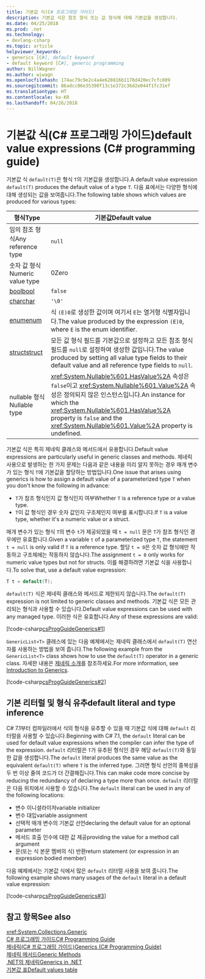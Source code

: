 ```yaml
---
title: 기본값 식(C# 프로그래밍 가이드)
description: 기본값 식은 참조 형식 또는 값 형식에 대해 기본값을 생성합니다.
ms.date: 04/25/2018
ms.prod: .net
ms.technology:
- devlang-csharp
ms.topic: article
helpviewer_keywords:
- generics [C#], default keyword
- default keyword [C#], generic programming
author: BillWagner
ms.author: wiwagn
ms.openlocfilehash: 174ac79c9e2c4a4e628816b1178d420ec7cfc809
ms.sourcegitcommit: 86adcc06e35390f13c1e372c36d2e044f1fc31ef
ms.translationtype: HT
ms.contentlocale: ko-KR
ms.lasthandoff: 04/26/2018
---
```

# <a name="default-value-expressions-c-programming-guide"></a><span data-ttu-id="cc465-103">기본값 식(C# 프로그래밍 가이드)</span><span class="sxs-lookup"><span data-stu-id="cc465-103">default value expressions (C# programming guide)</span></span>

<span data-ttu-id="cc465-104">기본값 식 `default(T)`은 형식 `T`의 기본값을 생성합니다.</span><span class="sxs-lookup"><span data-stu-id="cc465-104">A default value expression `default(T)` produces the default value of a type `T`.</span></span> <span data-ttu-id="cc465-105">다음 표에서는 다양한 형식에 대해 생성되는 값을 보여줍니다.</span><span class="sxs-lookup"><span data-stu-id="cc465-105">The following table shows which values are produced for various types:</span></span>

|<span data-ttu-id="cc465-106">형식</span><span class="sxs-lookup"><span data-stu-id="cc465-106">Type</span></span>|<span data-ttu-id="cc465-107">기본값</span><span class="sxs-lookup"><span data-stu-id="cc465-107">Default value</span></span>|
|---------|---------|
|<span data-ttu-id="cc465-108">임의 참조 형식</span><span class="sxs-lookup"><span data-stu-id="cc465-108">Any reference type</span></span>|`null`|
|<span data-ttu-id="cc465-109">숫자 값 형식</span><span class="sxs-lookup"><span data-stu-id="cc465-109">Numeric value type</span></span>|<span data-ttu-id="cc465-110">0</span><span class="sxs-lookup"><span data-stu-id="cc465-110">Zero</span></span>|
|[<span data-ttu-id="cc465-111">bool</span><span class="sxs-lookup"><span data-stu-id="cc465-111">bool</span></span>](../../language-reference/keywords/bool.md)|`false`|
|[<span data-ttu-id="cc465-112">char</span><span class="sxs-lookup"><span data-stu-id="cc465-112">char</span></span>](../../language-reference/keywords/char.md)|`'\0'`|
|[<span data-ttu-id="cc465-113">enum</span><span class="sxs-lookup"><span data-stu-id="cc465-113">enum</span></span>](../../language-reference/keywords/enum.md)|<span data-ttu-id="cc465-114">식 `(E)0`로 생성한 값이며 여기서 `E`는 열거형 식별자입니다.</span><span class="sxs-lookup"><span data-stu-id="cc465-114">The value produced by the expression `(E)0`, where `E` is the enum identifier.</span></span>|
|[<span data-ttu-id="cc465-115">struct</span><span class="sxs-lookup"><span data-stu-id="cc465-115">struct</span></span>](../../language-reference/keywords/struct.md)|<span data-ttu-id="cc465-116">모든 값 형식 필드를 기본값으로 설정하고 모든 참조 형식 필드를 `null`로 설정하여 생성한 값입니다.</span><span class="sxs-lookup"><span data-stu-id="cc465-116">The value produced by setting all value type fields to their default value and all reference type fields to `null`.</span></span>|
|<span data-ttu-id="cc465-117">nullable 형식</span><span class="sxs-lookup"><span data-stu-id="cc465-117">Nullable type</span></span>|<span data-ttu-id="cc465-118"><xref:System.Nullable%601.HasValue%2A> 속성은 `false`이고 <xref:System.Nullable%601.Value%2A> 속성은 정의되지 않은 인스턴스입니다.</span><span class="sxs-lookup"><span data-stu-id="cc465-118">An instance for which the <xref:System.Nullable%601.HasValue%2A> property is `false` and the <xref:System.Nullable%601.Value%2A> property is undefined.</span></span>|

<span data-ttu-id="cc465-119">기본값 식은 특히 제네릭 클래스와 메서드에서 유용합니다.</span><span class="sxs-lookup"><span data-stu-id="cc465-119">Default value expressions are particularly useful in generic classes and methods.</span></span> <span data-ttu-id="cc465-120">제네릭 사용으로 발생하는 한 가지 문제는 다음과 같은 내용을 미리 알지 못하는 경우 매개 변수가 있는 형식 `T`에 기본값을 할당하는 방법입니다.</span><span class="sxs-lookup"><span data-stu-id="cc465-120">One issue that arises using generics is how to assign a default value of a parameterized type `T` when you don't know the following in advance:</span></span>

- <span data-ttu-id="cc465-121">`T`가 참조 형식인지 값 형식인지 여부</span><span class="sxs-lookup"><span data-stu-id="cc465-121">Whether `T` is a reference type or a value type.</span></span>
- <span data-ttu-id="cc465-122">`T`이 값 형식인 경우 숫자 값인지 구조체인지 여부를 표시합니다.</span><span class="sxs-lookup"><span data-stu-id="cc465-122">If `T` is a value type, whether it's a numeric value or a struct.</span></span>

 <span data-ttu-id="cc465-123">매개 변수가 있는 형식 `T`의 변수 `t`가 제공되었을 때 `t = null` 문은 `T`가 참조 형식인 경우에만 유효합니다.</span><span class="sxs-lookup"><span data-stu-id="cc465-123">Given a variable `t` of a parameterized type `T`, the statement `t = null` is only valid if `T` is a reference type.</span></span> <span data-ttu-id="cc465-124">할당 `t = 0`은 숫자 값 형식에만 작동하고 구조체에는 작동하지 않습니다.</span><span class="sxs-lookup"><span data-stu-id="cc465-124">The assignment `t = 0` only works for numeric value types but not for structs.</span></span> <span data-ttu-id="cc465-125">이를 해결하려면 기본값 식을 사용합니다.</span><span class="sxs-lookup"><span data-stu-id="cc465-125">To solve that, use a default value expression:</span></span>

```csharp
T t = default(T);
```

<span data-ttu-id="cc465-126">`default(T)` 식은 제네릭 클래스와 메서드로 제한되지 않습니다.</span><span class="sxs-lookup"><span data-stu-id="cc465-126">The `default(T)` expression is not limited to generic classes and methods.</span></span> <span data-ttu-id="cc465-127">기본값 식은 모든 관리되는 형식과 사용할 수 있습니다.</span><span class="sxs-lookup"><span data-stu-id="cc465-127">Default value expressions can be used with any managed type.</span></span> <span data-ttu-id="cc465-128">이러한 식은 유효합니다.</span><span class="sxs-lookup"><span data-stu-id="cc465-128">Any of these expressions are valid:</span></span>

 [!code-csharp[csProgGuideGenerics#1](../../../../samples/snippets/csharp/programming-guide/statements-expressions-operators/default-value-expressions.cs)]

 <span data-ttu-id="cc465-129">`GenericList<T>` 클래스에 있는 다음 예제에서는 제네릭 클래스에서 `default(T)` 연산자를 사용하는 방법을 보여 줍니다.</span><span class="sxs-lookup"><span data-stu-id="cc465-129">The following example from the `GenericList<T>` class shows how to use the `default(T)` operator in a generic class.</span></span> <span data-ttu-id="cc465-130">자세한 내용은 [제네릭 소개](../generics/introduction-to-generics.md)를 참조하세요.</span><span class="sxs-lookup"><span data-stu-id="cc465-130">For more information, see [Introduction to Generics](../generics/introduction-to-generics.md).</span></span>

 [!code-csharp[csProgGuideGenerics#2](../../../../samples/snippets/csharp/VS_Snippets_VBCSharp/csProgGuideGenerics/CS/Generics.cs#Snippet41)]

## <a name="default-literal-and-type-inference"></a><span data-ttu-id="cc465-131">기본 리터럴 및 형식 유추</span><span class="sxs-lookup"><span data-stu-id="cc465-131">default literal and type inference</span></span>

<span data-ttu-id="cc465-132">C# 7.1부터 컴파일러에서 식의 형식을 유추할 수 있을 때 기본값 식에 대해 `default` 리터럴을 사용할 수 있습니다.</span><span class="sxs-lookup"><span data-stu-id="cc465-132">Beginning with C# 7.1, the `default` literal can be used for default value expressions when the compiler can infer the type of the expression.</span></span> <span data-ttu-id="cc465-133">`default` 리터럴은 `T`가 유추된 형식인 경우 해당 `default(T)`와 동일한 값을 생성합니다.</span><span class="sxs-lookup"><span data-stu-id="cc465-133">The `default` literal produces the same value as the equivalent `default(T)` where `T` is the inferred type.</span></span> <span data-ttu-id="cc465-134">그러면 형식 선언의 중복성을 두 번 이상 줄여 코드가 더 간결해집니다.</span><span class="sxs-lookup"><span data-stu-id="cc465-134">This can make code more concise by reducing the redundancy of declaring a type more than once.</span></span> <span data-ttu-id="cc465-135">`default` 리터럴은 다음 위치에서 사용할 수 있습니다.</span><span class="sxs-lookup"><span data-stu-id="cc465-135">The `default` literal can be used in any of the following locations:</span></span>

- <span data-ttu-id="cc465-136">변수 이니셜라이저</span><span class="sxs-lookup"><span data-stu-id="cc465-136">variable initializer</span></span>
- <span data-ttu-id="cc465-137">변수 대입</span><span class="sxs-lookup"><span data-stu-id="cc465-137">variable assignment</span></span>
- <span data-ttu-id="cc465-138">선택적 매개 변수의 기본값 선언</span><span class="sxs-lookup"><span data-stu-id="cc465-138">declaring the default value for an optional parameter</span></span>
- <span data-ttu-id="cc465-139">메서드 호출 인수에 대한 값 제공</span><span class="sxs-lookup"><span data-stu-id="cc465-139">providing the value for a method call argument</span></span>
- <span data-ttu-id="cc465-140">문(또는 식 본문 멤버의 식) 반환</span><span class="sxs-lookup"><span data-stu-id="cc465-140">return statement (or expression in an expression bodied member)</span></span>

<span data-ttu-id="cc465-141">다음 예제에서는 기본값 식에서 많은 `default` 리터럴 사용을 보여 줍니다.</span><span class="sxs-lookup"><span data-stu-id="cc465-141">The following example shows many usages of the `default` literal in a default value expression:</span></span>

[!code-csharp[csProgGuideGenerics#3](../../../../samples/snippets/csharp/programming-guide/statements-expressions-operators/default-literal.cs)]

## <a name="see-also"></a><span data-ttu-id="cc465-142">참고 항목</span><span class="sxs-lookup"><span data-stu-id="cc465-142">See also</span></span>

 <xref:System.Collections.Generic>  
 [<span data-ttu-id="cc465-143">C# 프로그래밍 가이드</span><span class="sxs-lookup"><span data-stu-id="cc465-143">C# Programming Guide</span></span>](../index.md)  
 [<span data-ttu-id="cc465-144">제네릭(C# 프로그래밍 가이드)</span><span class="sxs-lookup"><span data-stu-id="cc465-144">Generics (C# Programming Guide)</span></span>](../generics/index.md)  
 [<span data-ttu-id="cc465-145">제네릭 메서드</span><span class="sxs-lookup"><span data-stu-id="cc465-145">Generic Methods</span></span>](../generics/generic-methods.md)  
 [<span data-ttu-id="cc465-146">.NET의 제네릭</span><span class="sxs-lookup"><span data-stu-id="cc465-146">Generics in .NET</span></span>](~/docs/standard/generics/index.md)  
 [<span data-ttu-id="cc465-147">기본값 표</span><span class="sxs-lookup"><span data-stu-id="cc465-147">Default values table</span></span>](../../language-reference/keywords/default-values-table.md)
